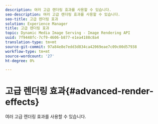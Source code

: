 ```yaml
---
description: 여러 고급 렌더링 효과를 사용할 수 있습니다.
seo-description: 여러 고급 렌더링 효과를 사용할 수 있습니다.
seo-title: 고급 렌더링 효과
solution: Experience Manager
title: 고급 렌더링 효과
topic: Dynamic Media Image Serving - Image Rendering API
uuid: 7f9448fc-7cf9-4606-b877-e1ea4188c8a4
translation-type: tm+mt
source-git-commit: 97a84e8e7edd3d834ca42069eae7c09c00d57938
workflow-type: tm+mt
source-wordcount: '27'
ht-degree: 0%

---
```



# 고급 렌더링 효과{#advanced-render-effects}

여러 고급 렌더링 효과를 사용할 수 있습니다.

